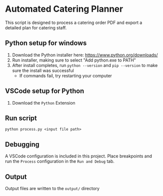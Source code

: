 # Automated Catering Planner
This script is designed to process a catering order PDF and export a detailed plan for catering staff.

## Python setup for windows
1. Download the Python installer here: https://www.python.org/downloads/
2. Run installer, making sure to select "Add python.exe to PATH"
3. After install completes, run `python --version` and `pip --version` to make sure the install was successful
    * If commands fail, try restarting your computer

## VSCode setup for Python
1. Download the `Python` Extension 

## Run script
`python process.py <input file path>`

## Debugging
A VSCode configuration is included in this project. Place breakpoints and run the `Process` configuration in the `Run and Debug` tab.

## Output
Output files are written to the `output/` directory